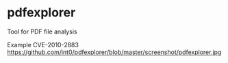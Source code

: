 # pdfexplorer
Tool for PDF file analysis


Example CVE-2010-2883 https://github.com/int0/pdfexplorer/blob/master/screenshot/pdfexplorer.jpg
